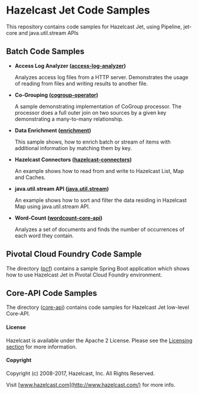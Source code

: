 # Hazelcast Jet Code Samples

This repository contains code samples for Hazelcast Jet, using Pipeline, jet-core and java.util.stream APIs

## Batch Code Samples

- **Access Log Analyzer ([access-log-analyzer](https://github.com/hazelcast/hazelcast-jet-code-samples/tree/0.5-maintenance/batch/access-log-analyzer))**

  Analyzes access log files from a HTTP server. Demonstrates the usage of reading from files and writing results to another file.

- **Co-Grouping ([cogroup-operator](https://github.com/hazelcast/hazelcast-jet-code-samples/tree/0.5-maintenance/batch/cogroup-operator))**

  A sample demonstrating implementation of CoGroup processor. The processor
  does a full outer join on two sources by a given key demonstrating a
  many-to-many relationship.
  	
- **Data Enrichment ([enrichment](https://github.com/hazelcast/hazelcast-jet-code-samples/tree/0.5-maintenance/batch/enrichment))** 

	This sample shows, how to enrich batch or stream of items with additional
   information by matching them by key. 
	
- **Hazelcast Connectors ([hazelcast-connectors](https://github.com/hazelcast/hazelcast-jet-code-samples/tree/0.5-maintenance/batch/hazelcast-connectors))**

	An example shows how to read from and write to Hazelcast List, Map and Caches.
	
- **java.util.stream API ([java.util.stream](https://github.com/hazelcast/hazelcast-jet-code-samples/tree/0.5-maintenance/batch/java.util.stream))**   

	An example shows how to sort and filter the data residing in Hazelcast Map using java.util.stream API. 
	
- **Word-Count ([wordcount-core-api](https://github.com/hazelcast/hazelcast-jet-code-samples/tree/0.5-maintenance/batch/wordcount-core-api))**

	Analyzes a set of documents and finds the number of occurrences of each word they contain.
		
## Pivotal Cloud Foundry Code Sample 

The directory ([pcf](https://github.com/hazelcast/hazelcast-jet-code-samples/tree/0.5-maintenance/pcf)) contains a sample Spring Boot application which shows how to use Hazelcast Jet in Pivotal Cloud Foundry environment. 

## Core-API Code Samples

The directory ([core-api](https://github.com/hazelcast/hazelcast-jet-code-samples/tree/0.5-maintenance/core-api)) contains code samples for Hazelcast Jet low-level Core-API. 

#### License

Hazelcast is available under the Apache 2 License. Please see the [Licensing section](http://docs.hazelcast.org/docs/latest-dev/manual/html-single/index.html#licensing) for more information.

#### Copyright

Copyright (c) 2008-2017, Hazelcast, Inc. All Rights Reserved.

Visit [www.hazelcast.com](http://www.hazelcast.com/) for more info.
